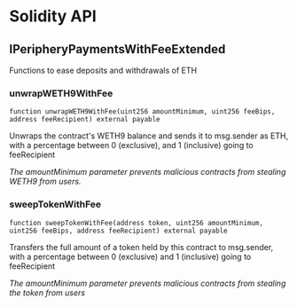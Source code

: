 # Solidity API

## IPeripheryPaymentsWithFeeExtended

Functions to ease deposits and withdrawals of ETH

### unwrapWETH9WithFee

```solidity
function unwrapWETH9WithFee(uint256 amountMinimum, uint256 feeBips, address feeRecipient) external payable
```

Unwraps the contract's WETH9 balance and sends it to msg.sender as ETH, with a percentage between
0 (exclusive), and 1 (inclusive) going to feeRecipient

_The amountMinimum parameter prevents malicious contracts from stealing WETH9 from users._

### sweepTokenWithFee

```solidity
function sweepTokenWithFee(address token, uint256 amountMinimum, uint256 feeBips, address feeRecipient) external payable
```

Transfers the full amount of a token held by this contract to msg.sender, with a percentage between
0 (exclusive) and 1 (inclusive) going to feeRecipient

_The amountMinimum parameter prevents malicious contracts from stealing the token from users_

